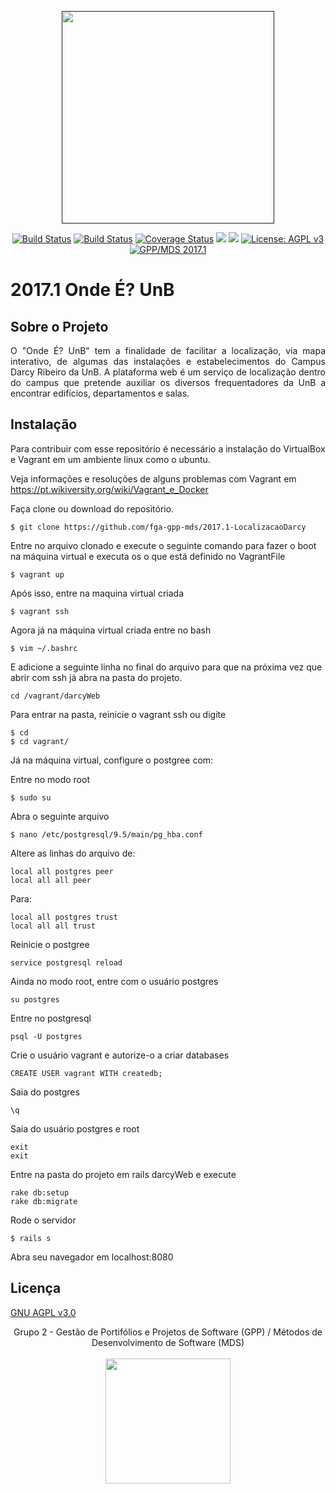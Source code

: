 <p align="center"><a href="" target="_blank"><img width="340"src="http://i.imgur.com/MXSzQCq.jpg"></a></p>

<p align="center">
<a href="https://circleci.com/gh/fga-gpp-mds/2017.1-OndeE-UnB"><img src="https://circleci.com/gh/fga-gpp-mds/2017.1-OndeE-UnB.svg?style=shield&circle-token=:circle-token" alt="Build Status"></a>
<a href="https://codeclimate.com/github/fga-gpp-mds/2017.1-OndeE-UnB"><img src="https://img.shields.io/codeclimate/github/fga-gpp-mds/2017.1-OndeE-UnB.svg" alt="Build Status"></a>
<a href='https://coveralls.io/github/fga-gpp-mds/2017.1-OndeE-UnB?branch=devel'><img src='https://coveralls.io/repos/github/fga-gpp-mds/2017.1-OndeE-UnB/badge.svg?branch=devel' alt='Coverage Status' /></a>
<a href="(https://github.com/fga-gpp-mds/2017.1-OndeE-UnB"><img src="https://img.shields.io/badge/ruby-2.3.1-blue.svg"></a>
<a href="(https://github.com/fga-gpp-mds/2017.1-OndeE-UnB"><img src="https://img.shields.io/badge/rails-5.0.2-blue.svg"></a>
<a href="http://www.gnu.org/licenses/agpl-3.0"><img src="https://img.shields.io/badge/License-AGPL%20v3-blue.svg" alt="License: AGPL v3"></a>
<a href="https://github.com/fga-gpp-mds"><img src="https://img.shields.io/badge/gpp--mds-2017.1-lightgrey.svg" alt="GPP/MDS 2017.1"></a>
</p>

# 2017.1 Onde É? UnB

## Sobre o Projeto

<p align="justify">O "Onde É? UnB" tem a finalidade de facilitar a localização, via mapa interativo, de algumas das instalações e estabelecimentos do Campus Darcy Ribeiro da UnB. A plataforma web é um serviço de localização dentro do campus que pretende auxiliar os diversos frequentadores da UnB a encontrar edifícios, departamentos e salas.</p>



## Instalação

Para contribuir com esse repositório é necessário a instalação do VirtualBox e Vagrant em um ambiente linux como o ubuntu.

Veja informações e resoluções de alguns problemas com Vagrant em https://pt.wikiversity.org/wiki/Vagrant_e_Docker

Faça clone ou download do repositório.

```console
$ git clone https://github.com/fga-gpp-mds/2017.1-LocalizacaoDarcy
```

Entre no arquivo clonado e execute o seguinte comando para fazer o boot na máquina virtual e executa os o que está definido no VagrantFile

```console
$ vagrant up
```

Após isso, entre na maquina virtual criada
```console
$ vagrant ssh
```

Agora já na máquina virtual criada entre no bash
```console
$ vim ~/.bashrc
```

E adicione a seguinte linha no final do arquivo para que na próxima vez que abrir com ssh já abra na pasta do projeto.

```console
cd /vagrant/darcyWeb
```

Para entrar na pasta, reinicie o vagrant ssh ou digite
```console
$ cd
$ cd vagrant/
```

Já na máquina virtual, configure o postgree com:

Entre no modo root
```console
$ sudo su
```
Abra o seguinte arquivo
```console
$ nano /etc/postgresql/9.5/main/pg_hba.conf
```

Altere as linhas do arquivo de:
```console
local all postgres peer
local all all peer
```

Para:
```console
local all postgres trust
local all all trust
```

Reinicie o postgree
```console
service postgresql reload
```

Ainda no modo root, entre com o usuário postgres
```console
su postgres
```

Entre no postgresql
```console
psql -U postgres
```

Crie o usuário vagrant e autorize-o a criar databases
```console
CREATE USER vagrant WITH createdb;
```

Saia do postgres
```console
\q
```

Saia do usuário postgres e root
```console
exit
exit
```

Entre na pasta do projeto em rails darcyWeb e execute
```console
rake db:setup
rake db:migrate
```

Rode o servidor
```console
$ rails s
```
Abra seu navegador em localhost:8080

## Licença

[GNU AGPL v3.0](https://www.gnu.org/licenses/agpl-3.0.html)


<p align="center">Grupo 2 - Gestão de Portifólios e Projetos de Software (GPP) / Métodos de Desenvolvimento de Software (MDS)<br /><br />
<a href="https://fga.unb.br" target="_blank"><img width="200"src="https://4.bp.blogspot.com/-0aa6fAFnSnA/VzICtBQgciI/AAAAAAAARn4/SxVsQPFNeE0fxkCPVgMWbhd5qIEAYCMbwCLcB/s1600/unb-gama.png"></a>
</p>
